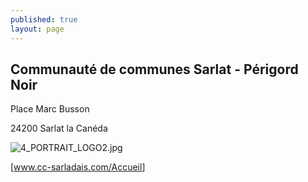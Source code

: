 ```yaml
---
published: true
layout: page
---
```


## Communauté de communes  Sarlat - Périgord Noir

Place Marc Busson

24200 Sarlat la Canéda

![4_PORTRAIT_LOGO2.jpg]({{site.baseurl}}/data/images/4/portrait/4_PORTRAIT_LOGO2.jpg)

[<a href="https://www.cc-sarladais.com/Accueil/" target="_blank">www.cc-sarladais.com/Accueil</a>]
